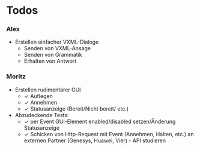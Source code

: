# Todos
### Alex
* Erstellen einfacher VXML-Dialoge
  * Senden von VXML-Ansage
  * Senden von Grammatik
  * Erhalten von Antwort
### Moritz
* Erstellen rudimentärer GUI
  * &check; Auflegen
  * &check; Annehmen
  * &check; Statusanzeige (Bereit/Nicht bereit/ etc.)
* Abzudeckende Tests:
  * &check; per Event GUI-Element enabled/disabled setzen/Änderung Statusanzeige
  * &check; Schicken von Http-Request mit Event (Annehmen, Halten, etc.) an externen Partner (Genesys, Huawei, Vier) - API studieren